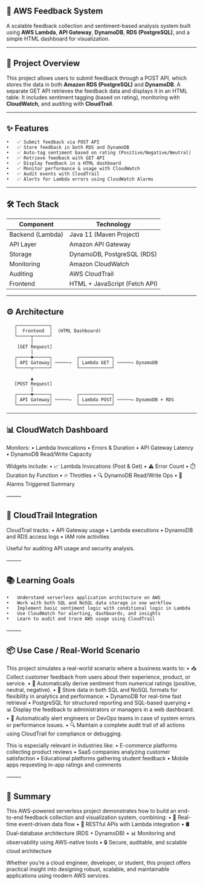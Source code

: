 ## 📝 AWS Feedback System

A scalable feedback collection and sentiment-based analysis system built using **AWS Lambda**, **API Gateway**, **DynamoDB**, **RDS (PostgreSQL)**, 
and a simple HTML dashboard for visualization.

---
## 📌 Project Overview

This project allows users to submit feedback through a POST API, which stores the data in both **Amazon RDS (PostgreSQL)** and **DynamoDB**. 
A separate GET API retrieves the feedback data and displays it in an HTML table. 
It includes sentiment tagging (based on rating), monitoring with **CloudWatch**, and auditing with **CloudTrail**.

---
## ✨ Features

 	•	✅ Submit feedback via POST API
	•	✅ Store feedback in both RDS and DynamoDB
	•	✅ Auto-tag sentiment based on rating (Positive/Negative/Neutral)
	•	✅ Retrieve feedback with GET API
	•	✅ Display feedback in a HTML dashboard
	•	✅ Monitor performance & usage with CloudWatch
	•	✅ Audit events with CloudTrail
	•	✅ Alerts for Lambda errors using CloudWatch Alarms


---
## 🛠️ Tech Stack

| Component         | Technology               |
|------------------|--------------------------|
| Backend (Lambda) | Java 11 (Maven Project)  |
| API Layer        | Amazon API Gateway       |
| Storage          | DynamoDB, PostgreSQL (RDS) |
| Monitoring       | Amazon CloudWatch        |
| Auditing         | AWS CloudTrail           |
| Frontend         | HTML + JavaScript (Fetch API) |


---
## ⚙️ Architecture

       ┌────────────┐
       │  Frontend  │  (HTML Dashboard)
       └─────┬──────┘
             │
        [GET Request]
             │
       ┌─────▼──────┐         ┌────────────┐
       │ API Gateway│ ─────→  │ Lambda GET │ ─────→ DynamoDB
       └─────┬──────┘         └────────────┘

             ▲
       [POST Request]
             │
       ┌─────▼──────┐         ┌────────────┐
       │ API Gateway│ ─────→  │ Lambda POST│ ─────→ DynamoDB + RDS
       └────────────┘         └────────────┘

---
## 📊 CloudWatch Dashboard

Monitors:
	•	Lambda Invocations
	•	Errors & Duration
	•	API Gateway Latency
	•	DynamoDB Read/Write Capacity

Widgets include:
	•	📈 Lambda Invocations (Post & Get)
	•	⚠️ Error Count
	•	⏱️ Duration by Function
	•	🔥 Throttles
	•	🔍 DynamoDB Read/Write Ops
	•	🚨 Alarms Triggered Summary

⸻
## 🔐 CloudTrail Integration

CloudTrail tracks:
	•	API Gateway usage
	•	Lambda executions
	•	DynamoDB and RDS access logs
	•	IAM role activities
 
Useful for auditing API usage and security analysis.

⸻
## 📚 Learning Goals

	•	Understand serverless application architecture on AWS
	•	Work with both SQL and NoSQL data storage in one workflow
	•	Implement basic sentiment logic with conditional logic in Lambda
	•	Use CloudWatch for alerting, dashboards, and insights
	•	Learn to audit and trace AWS usage using CloudTrail

⸻
## 📦 Use Case / Real-World Scenario

This project simulates a real-world scenario where a business wants to:
	•	📥 Collect customer feedback from users about their experience, product, or service.
	•	🧠 Automatically derive sentiment from numerical ratings (positive, neutral, negative).
	•	🧾 Store data in both SQL and NoSQL formats for flexibility in analytics and performance:
	•	DynamoDB for real-time fast retrieval
	•	PostgreSQL for structured reporting and SQL-based querying
	•	📊 Display the feedback to administrators or managers in a web dashboard.
	•	🚨 Automatically alert engineers or DevOps teams in case of system errors or performance issues.
	•	🔍 Maintain a complete audit trail of all actions using CloudTrail for compliance or debugging.

This is especially relevant in industries like:
	•	E-commerce platforms collecting product reviews
	•	SaaS companies analyzing customer satisfaction
	•	Educational platforms gathering student feedback
	•	Mobile apps requesting in-app ratings and comments

⸻
## 📝 Summary

This AWS-powered serverless project demonstrates how to build an end-to-end feedback collection and visualization system, combining:
	•	🔁 Real-time event-driven data flow
	•	📡 RESTful APIs with Lambda integration
	•	🛢️ Dual-database architecture (RDS + DynamoDB)
	•	📊 Monitoring and observability using AWS-native tools
	•	🔒 Secure, auditable, and scalable cloud architecture
 
Whether you’re a cloud engineer, developer, or student, this project offers practical insight into designing robust, scalable, and maintainable applications using modern AWS services.
